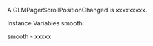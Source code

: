 A GLMPagerScrollPositionChanged is xxxxxxxxx.Instance Variables	smooth:		<Object>smooth	- xxxxx